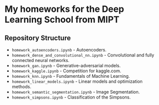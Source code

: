 # My homeworks for the Deep Learning School from MIPT
## Repository Structure
- `homework_autoencoders.ipynb` - Autoencoders.
- `homework_dense_and_convolutional_nn.ipynb` - Convolutional and fully connected neural networks.
- `homework_gan.ipynb` - Generative-adversarial models.
- `homework_kaggle.ipynb` - Competition for kaggle.com.
- `homework_knn.ipynb` - Fundamentals of Machine Learning.
- `homework_linear_models.ipynb` - Linear models and optimization methods.
- `homework_semantic_segmentation.ipynb` - Image Segmentation.
- `homework_simpsons.ipynb` - Classification of the Simpsons.

